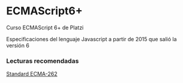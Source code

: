 # ECMAScript6+
Curso ECMAScript 6+ de Platzi

Especificaciones del lenguaje Javascript a partir de 2015 que salió la versión 6

### Lecturas recomendadas ###

<a href="https://www.ecma-international.org/publications/standards/Ecma-262.htm" target="_blank">Standard ECMA-262</a>

